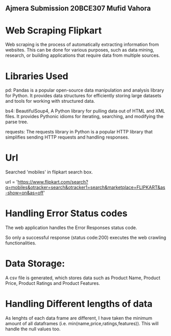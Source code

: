 ## Ajmera Submission 20BCE307 Mufid Vahora

# Web Scraping Flipkart 

Web scraping is the process of automatically extracting information from websites. This can be done for various purposes, such as data mining, research, or building applications that require data from multiple sources.

# Libraries Used
pd: Pandas is a popular open-source data manipulation and analysis library for Python. It provides data structures for efficiently storing large datasets and tools for working with structured data. 

bs4: BeautifulSoup4, A Python library for pulling data out of HTML and XML files. It provides Pythonic idioms for iterating, searching, and modifying the parse tree.

requests: The requests library in Python is a popular HTTP library that simplifies sending HTTP requests and handling responses.

# Url
Searched 'mobiles' in flipkart search box.

url = 'https://www.flipkart.com/search?q=mobiles&otracker=search&otracker1=search&marketplace=FLIPKART&as-show=on&as=off'

# Handling Error Status codes
The web application handles the Error Responses status code.

So only a successful response (status code:200) executes the web crawling functionalities.

# Data Storage:
A csv file is generated, which stores data such as Product Name, Product Price, Product Ratings and Product Features.

# Handling Different lengths of data
As lenghts of each data frame are different, I have taken the minimum amount of all dataframes (i.e. min(name,price,ratings,features)).
This will handle the null values too.











